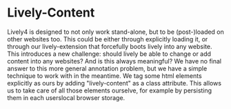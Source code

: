 # Lively-Content

Lively4 is designed to not only work stand-alone, but to be (post-)loaded on other websites too. This could be either through explicitly loading it, or through our lively-extension that forcefully boots lively into any website. This introduces a new challenge: should lively be able to change or add content into any websites? And is this always meaningful? We have no final answer to this more general annotation problem, but we have a simple technique to work with in the meantime. We tag some html elements explicitly as ours by adding "lively-content" as a class attribute. This allows us to take care of all those elements ourselve, for example by persisting them in each userslocal browser storage. 
